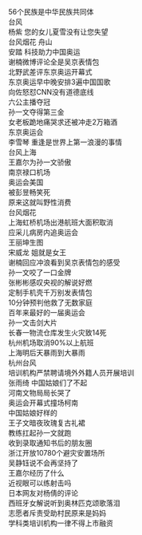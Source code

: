 56个民族是中华民族共同体  
台风  
杨紫 您的女儿夏雪没有让您失望  
台风烟花 舟山  
安踏 科技助力中国奥运  
谢楠微博评论全是吴京表情包  
北野武差评东京奥运开幕式  
东京奥运早中晚安排3遍中国国歌  
向佐怒怼CNN没有道德底线  
六公主播夺冠  
孙一文夺得第三金  
女老板跪地痛哭求还被冲走2万箱酒  
东京奥运会  
李雪琴 重逢是世界上第一浪漫的事情  
台风上海  
王嘉尔为孙一文骄傲  
南京禄口机场  
奥运会美国  
被彭昱畅笑死  
原来这就叫野性消费  
台风烟花  
上海虹桥机场出港航班大面积取消  
应采儿病房内追奥运会  
王丽坤生图  
宋威龙 姐就是女王  
谢楠回应冲浪看到吴京表情包的感受  
孙一文咬了一口金牌  
张彬彬感叹央视的解说好燃  
定制手机壳千万别发表情包  
10分钟预判他救了无数家庭  
百年来最好的一届奥运会  
孙一文击剑大片  
长春一物流仓库发生火灾致14死  
杭州机场取消90%以上航班  
上海明后天暴雨到大暴雨  
杭州台风  
培训机构严禁聘请境外外籍人员开展培训  
张雨绮 中国姑娘们了不起  
河南文物局局长哭了  
奥运会开幕式撞场柯南  
中国姑娘好样的  
王子文暗夜玫瑰复古礼裙  
教练扛起孙一文就跑  
收到录取通知书后的朋友圈  
浙江开放10780个避灾安置场所  
吴静钰说不会再坚持了  
王嘉尔经历了什么  
近视眼可以练射击吗  
日本网友对杨倩的评论  
西班牙女解说听到奥林匹克颂歌落泪  
志愿者斥责受助村民原来是妈妈  
学科类培训机构一律不得上市融资  
